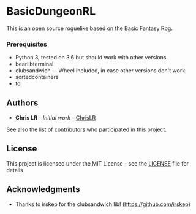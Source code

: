 # BasicDungeonRL

This is an open source roguelike based on the Basic Fantasy Rpg.

### Prerequisites
* Python 3, tested on 3.6 but should work with other versions.
* bearlibterminal
* clubsandwich -- Wheel included, in case other versions don't work.
* sortedcontainers
* tdl

## Authors

* **Chris LR** - *Initial work* - [ChrisLR](https://github.com/ChrisLR)

See also the list of [contributors](https://github.com/ChrisLR/BasicDungeonRL/graphs/contributors) who participated in this project.

## License

This project is licensed under the MIT License - see the [LICENSE](LICENSE) file for details

## Acknowledgments

* Thanks to irskep for the clubsandwich lib! (https://github.com/irskep)

